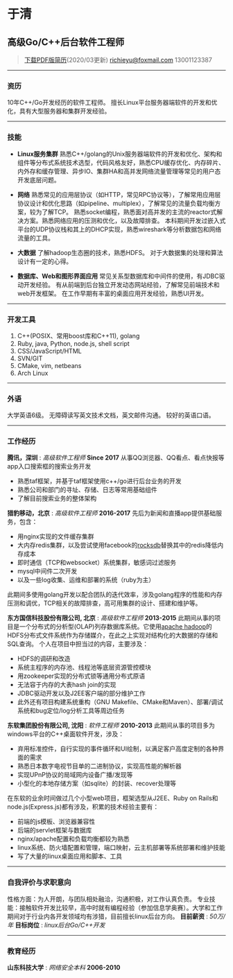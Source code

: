 # 于清
## 高级Go/C++后台软件工程师

> [下载PDF版简历](yuqing_zh.pdf)(2020/03更新)
> [richieyu@foxmail.com](mailto:richieyu@foxmail.com)
> 13001123387

---

### 资历

10年C++/Go开发经历的软件工程师。
擅长Linux平台服务器端软件的开发和优化，具有大型服务器和集群开发经验。

---

### 技能

* **Linux服务集群**
  熟悉C++/golang的Unix服务器端软件的开发和优化、架构和组件等分布式系统技术选型，代码风格友好，熟悉CPU缓存优化、内存碎片、内外存和缓存管理、异步IO、集群HA和高并发网络流量管理等常见的用户态开发底层问题。

* **网络**
  熟悉常见的应用层协议（如HTTP，常见RPC协议等），了解常用应用层协议设计和优化思路（如pipeline、multiplex），了解常见的流量负载均衡方案，较为了解TCP。
  熟悉socket编程，熟悉面对高并发的主流的reactor式解决方案。熟悉网络应用的压测和优化，以及故障排查。
  本科期间开发过嵌入式平台的UDP协议栈和其上的DHCP实现，熟悉wireshark等分析数据包和网络流量的工具。

* **大数据**
  了解hadoop生态圈的技术，熟悉HDFS。
  对于大数据集的处理和算法设计有一定的心得。

* **数据库、Web和图形界面应用**
  常见关系型数据库和中间件的使用，有JDBC驱动开发经验。
  有从前端到后台独立开发动态网站经验，了解常见前端技术和web开发框架。
  在工作早期有丰富的桌面应用开发经验，熟悉UI开发。

---

### 开发工具

1. C++(POSIX、常用boost库和C++11), golang
2. Ruby, java, Python, node.js, shell script
3. CSS/JavaScript/HTML
4. SVN/GIT
5. CMake, vim, netbeans
6. Arch Linux

---

### 外语

大学英语6级。
无障碍读写英文技术文档，英文邮件沟通。
较好的英语口语。

---

### 工作经历

**腾讯，深圳** : *高级软件工程师* __Since 2017__
  从事QQ浏览器、QQ看点、看点快报等app入口搜索框的搜索业务开发
  
  - 熟悉taf框架，并基于taf框架使用c++/go进行后台业务的开发
  - 熟悉公司和部门的寻址、存储、日志等常用基础组件
  - 了解目前搜索业务的整体架构

**猎豹移动，北京** : *高级软件工程师* __2016-2017__
  先后为新闻和直播app提供基础服务，包含：

  - 用nginx实现的文件缓存集群
  - 大内存redis集群，以及尝试使用facebook的[rocksdb](http://rocksdb.org/)替换其中的redis降低内存成本
  - 即时通信（TCP和websocket）系统集群，敏感词过滤服务
  - mysql中间件二次开发
  - 以及一些log收集、运维和部署的系统（ruby为主）

  此期间多使用golang开发以配合团队的迭代效率，涉及golang程序的性能和内存压测和调优，TCP相关的故障排查，高可用集群的设计、搭建和维护等。

**东方国信科技股份有限公司, 北京** : *高级软件工程师* __2013-2015__
  此期间从事的项目是一个分布式的分析型(OLAP)列存数据库系统。它使用[apache hadoop](http://hadoop.apache.org/)的HDFS分布式文件系统作为存储媒介，在此之上实现对结构化的大数据的存储和SQL查询。
  个人在项目中担当过的内容，主要涉及：
  
  - HDFS的调研和改造
  - 系统主程序的内存池、线程池等底层资源管控模块
  - 用zookeeper实现的分布式锁等通用分布式原语
  - 无法容于内存的大表hash join的实现
  - JDBC驱动开发以及J2EE客户端的部分维护工作
  - 此外还有项目构建系统重构（GNU Makefile、CMake和Maven）、部署/调试系统和bug定位/log分析工具等周边任务

**东软集团股份有限公司, 沈阳** : *软件工程师* __2010-2013__
  此期间从事的项目多为windows平台的C++桌面软件开发，涉及：
  
  - 弃用标准控件，自行实现的事件循环和UI绘制，以满足客户高度定制的各种界面的需求
  - 熟悉日本数字电视节目单的二进制协议，实现高性能的解析器
  - 实现UPnP协议的局域网内设备广播/发现等
  - 小型化的本地存储方案（如sqlite）的封装、recover处理等

  在东软的业余时间做过几个小型web项目，框架选型从J2EE、Ruby on Rails和node.js(Express.js)都有涉及，积累的技术经验主要有：

  - 前端的js模板、浏览器兼容性
  - 后端的servlet框架与数据库
  - nginx/apache配置和负载均衡都较为熟悉
  - linux系统、防火墙配置和管理，端口映射，云主机部署等系统部署和维护技能
  - 写了大量的linux桌面应用和脚本、工具

---

### 自我评价与求职意向

性格方面：为人开朗，与团队相处融洽，沟通积极，对工作认真负责。
专业技能：接触软件开发比较早，高中时就有编程经验（参加信息学奥赛）。大学和工作期间对于行业内各开发领域均有涉猎，目前擅长linux后台方向。
**目前薪资** : *50万/年*
**目标岗位** : *linux后台Go/C++开发*

---

### 教育经历

**山东科技大学** : *网络安全本科* __2006-2010__
